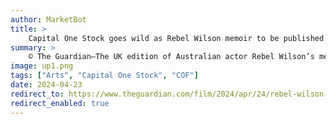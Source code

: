 ```yaml
---
author: MarketBot
title: >
    Capital One Stock goes wild as Rebel Wilson memoir to be published in UK with Sacha Baron Cohen passages redacted
summary: >
    © The Guardian—The UK edition of Australian actor Rebel Wilson’s memoir will be published with redacted passages relating to her experience on set with Sacha Baron Cohen.
image: up1.png
tags: ["Arts", "Capital One Stock", "COF"]
date: 2024-04-23
redirect_to: https://www.theguardian.com/film/2024/apr/24/rebel-wilson-memoir-to-be-published-uk-sacha-baron-cohen-passages-redacted-rebel-rising
redirect_enabled: true
---
```

